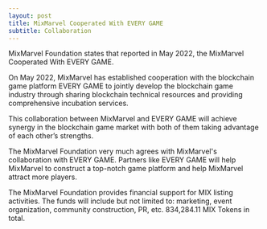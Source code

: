```yaml
---
layout: post
title: MixMarvel Cooperated With EVERY GAME
subtitle: Collaboration
---
```


MixMarvel Foundation states that reported in May 2022, the MixMarvel Cooperated With EVERY GAME.

On May 2022, MixMarvel has established cooperation with the blockchain game platform EVERY GAME to jointly develop the blockchain game industry through sharing blockchain technical resources and providing comprehensive incubation services.

This collaboration between MixMarvel and EVERY GAME will achieve synergy in the blockchain game market with both of them taking advantage of each other’s strengths.

The MixMarvel Foundation very much agrees with MixMarvel's collaboration with EVERY GAME. Partners like EVERY GAME will help MixMarvel to construct a top-notch game platform and help MixMarvel attract more players. 

The MixMarvel Foundation provides financial support for MIX listing activities. The funds will include but not limited to: marketing, event organization, community construction, PR, etc. 834,284.11 MIX Tokens in total.